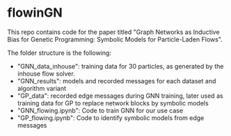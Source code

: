 # flowinGN
This repo contains code for the paper titled "Graph Networks as Inductive Bias for Genetic Programming: Symbolic Models for Particle-Laden Flows".

The folder structure is the following:
* "GNN_data_inhouse": training data for 30 particles, as generated by the inhouse flow solver.
* "GNN_results": models and recorded messages for each dataset and algorithm variant
* "GP_data": recorded edge messages during GNN training, later used as training data for  GP to replace network blocks by symbolic models
* "GNN_flowing.ipynb": Code to train GNN for our use case
* "GP_flowing.ipynb": Code to identify symbolic models from edge messages
